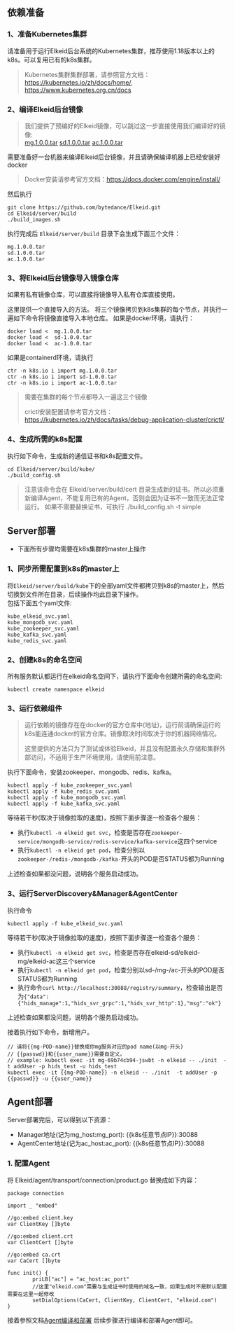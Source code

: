 ##  依赖准备
###  1、准备Kubernetes集群
请准备用于运行Elkeid后台系统的Kubernetes集群，推荐使用1.18版本以上的k8s。可以复用已有的k8s集群。

> Kubernetes集群集群部署，请参照官方文档：https://kubernetes.io/zh/docs/home/, https://www.kubernetes.org.cn/docs  

###  2、编译Elkeid后台镜像
> 我们提供了预编好的Elkeid镜像，可以跳过这一步直接使用我们编译好的镜像:    
> [mg.1.0.0.tar](https://lf3-elkeid.bytetos.com/obj/elkeid-download/imags/mg.1.0.0.tar) [sd.1.0.0.tar](https://lf3-elkeid.bytetos.com/obj/elkeid-download/imags/sd.1.0.0.tar) [ac.1.0.0.tar](https://lf3-elkeid.bytetos.com/obj/elkeid-download/imags/ac.1.0.0.tar)   

需要准备好一台机器来编译Elkeid后台镜像，并且请确保编译机器上已经安装好docker
> Docker安装请参考官方文档：https://docs.docker.com/engine/install/  

然后执行  
```
git clone https://github.com/bytedance/Elkeid.git
cd Elkeid/server/build
./build_images.sh
```
执行完成后 `Elkeid/server/build` 目录下会生成下面三个文件：
```
mg.1.0.0.tar
sd.1.0.0.tar
ac.1.0.0.tar
```

###  3、将Elkeid后台镜像导入镜像仓库
如果有私有镜像仓库，可以直接将镜像导入私有仓库直接使用。  

这里提供一个直接导入的方法。
将三个镜像拷贝到k8s集群的每个节点，并执行一遍如下命令将镜像直接导入本地仓库。
如果是docker环境，请执行：
```
docker load <  mg.1.0.0.tar
docker load <  sd-1.0.0.tar
docker load <  ac-1.0.0.tar
```

如果是containerd环境，请执行
```
ctr -n k8s.io i import mg.1.0.0.tar
ctr -n k8s.io i import sd-1.0.0.tar
ctr -n k8s.io i import ac-1.0.0.tar
```
> 需要在集群的每个节点都导入一遍这三个镜像   
> 
> crictl安装配置请参考官方文档：https://kubernetes.io/zh/docs/tasks/debug-application-cluster/crictl/

###  4、生成所需的k8s配置
执行如下命令，生成新的通信证书和k8s配置文件。
```
cd Elkeid/server/build/kube/
./build_config.sh
```
> 注意该命令会在 Elkeid/server/build/cert 目录生成新的证书。所以必须重新编译Agent，不能复用已有的Agent，否则会因为证书不一致而无法正常运行。
> 如果不需要替换证书，可执行 ./build_config.sh -t simple

##  Server部署
* 下面所有步骤均需要在k8s集群的master上操作
###  1、同步所需配置到k8s的master上
将`Elkeid/server/build/kube`下的全部yaml文件都拷贝到k8s的master上，然后切换到文件所在目录，后续操作均此目录下操作。  
包括下面五个yaml文件:
```
kube_elkeid_svc.yaml  
kube_mongodb_svc.yaml  
kube_zookeeper_svc.yaml
kube_kafka_svc.yaml   
kube_redis_svc.yaml
```
###  2、创建k8s的命名空间
所有服务默认都运行在elkeid命名空间下，请执行下面命令创建所需的命名空间:
```
kubectl create namespace elkeid
```
###  3、运行依赖组件
> 运行依赖的镜像存在在docker的官方仓库中(地址)，运行前请确保运行的k8s能连通docker的官方仓库。镜像取决时间取决于你的机器网络情况。  
>  
> 这里提供的方法只为了测试或体验Elkeid，并且没有配置永久存储和集群外部访问，不适用于生产环境使用，请使用前注意。

执行下面命令，安装zookeeper、mongodb、redis、kafka。
```
kubectl apply -f kube_zookeeper_svc.yaml
kubectl apply -f kube_redis_svc.yaml
kubectl apply -f kube_mongodb_svc.yaml
kubectl apply -f kube_kafka_svc.yaml
```

等待若干秒(取决于镜像拉取的速度)，按照下面步骤逐一检查各个服务：
- 执行`kubectl -n elkeid get svc`，检查是否存在`zookeeper-service/mongodb-service/redis-service/kafka-service`这四个service
- 执行`kubectl -n elkeid get pod`，检查分别以`zookeeper-/redis-/mongodb-/kafka-`开头的POD是否STATUS都为Running

上述检查如果都没问题，说明各个服务启动成功。

###  3、运行ServerDiscovery&Manager&AgentCenter
执行命令
```
kubectl apply -f kube_elkeid_svc.yaml
```

等待若干秒(取决于镜像拉取的速度)，按照下面步骤逐一检查各个服务：
- 执行`kubectl -n elkeid get svc`，检查是否存在elkeid-sd/elkeid-mg/elkeid-ac这三个service
- 执行`kubectl -n elkeid get pod`，检查分别以sd-/mg-/ac-开头的POD是否STATUS都为Running
- 执行命令`curl http://localhost:30088/registry/summary`，检查输出是否为`{"data":{"hids_manage":1,"hids_svr_grpc":1,"hids_svr_http":1},"msg":"ok"}`

上述检查如果都没问题，说明各个服务启动成功。

接着执行如下命令，新增用户。
```
// 请将{{mg-POD-name}}替换成你mg服务对应的pod name(以mg-开头)
// {{passwd}}和{{user_name}}需要自定义。
// example: kubectl exec -it mg-69b74cb94-jswbt -n elkeid -- ./init  -t addUser -p hids_test -u hids_test
kubectl exec -it {{mg-POD-name}} -n elkeid -- ./init  -t addUser -p {{passwd}} -u {{user_name}}
```

##  Agent部署
Server部署完后，可以得到以下资源：
- Manager地址(记为mg_host:mg_port): {{k8s任意节点IP}}:30088
- AgentCenter地址(记为ac_host:ac_port): {{k8s任意节点IP}}:30088

### 1. 配置Agent
将 Elkeid/agent/transport/connection/product.go 替换成如下内容：
```
package connection

import _ "embed"

//go:embed client.key
var ClientKey []byte

//go:embed client.crt
var ClientCert []byte

//go:embed ca.crt
var CaCert []byte

func init() {
        priLB["ac"] = "ac_host:ac_port"  
        //这里"elkeid.com"需要与生成证书时使用的域名一致，如果生成时不是默认配置需要在这里一起修改
        setDialOptions(CaCert, ClientKey, ClientCert, "elkeid.com")
}
```
接着参照文档[Agent编译和部署](./quick-start-zh_CN.md#2-编译agent) 后续步骤进行编译和部署Agent即可。
